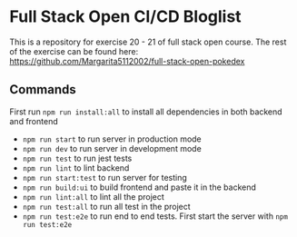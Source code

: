 # Full Stack Open CI/CD Bloglist

This is a repository for exercise 20 - 21 of full stack open course. The rest of the exercise can be found here: https://github.com/Margarita5112002/full-stack-open-pokedex

## Commands

First run `npm run install:all` to install all dependencies in both backend and frontend

- `npm run start` to run server in production mode
- `npm run dev` to run server in development mode
- `npm run test` to run jest tests
- `npm run lint` to lint backend
- `npm run start:test` to run server for testing
- `npm run build:ui` to build frontend and paste it in the backend
- `npm run lint:all` to lint all the project
- `npm run test:all` to run all test in the project
- `npm run test:e2e` to run end to end tests. First start the server with `npm run test:e2e`
